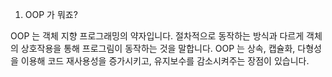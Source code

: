 1. OOP 가 뭐죠?

OOP 는 객체 지향 프로그래밍의 약자입니다.
절차적으로 동작하는 방식과 다르게 객체의 상호작용을 통해 프로그림이 동작하는 것을 말합니다.
OOP 는 상속, 캡슐화, 다형성을 이용해 코드 재사용성을 증가시키고, 유지보수를 감소시켜주는 장점이 있습니다.